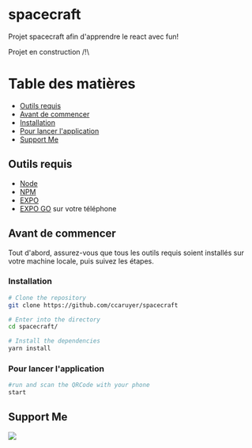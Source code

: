 # spacecraft

Projet spacecraft afin d'apprendre le react avec fun!

Projet en construction /!\

# Table des matières

- [Outils requis](#tools)
- [Avant de commencer](#gettingStarted)
- [Installation ](#installation)
- [Pour lancer l'application](#starting)
- [Support Me](#support)

## <a name="tools"> Outils requis

- [Node](https://nodejs.org/en/)
- [NPM](https://www.npmjs.com/)
- [EXPO](https://expo.dev/)
- [EXPO GO](https://expo.dev/client) sur votre téléphone

## <a name="gettingStarted"> Avant de commencer

Tout d'abord, assurez-vous que tous les outils requis soient installés sur votre machine locale, puis suivez les étapes.

### <a name="installation"> Installation

```bash
# Clone the repository
git clone https://github.com/ccaruyer/spacecraft

# Enter into the directory
cd spacecraft/

# Install the dependencies
yarn install
```

### <a name="starting"> Pour lancer l'application

```bash
#run and scan the QRCode with your phone
start
```

## <a name="support"> Support Me

<a href="https://www.buymeacoffee.com/Erebe"><img src="https://img.buymeacoffee.com/button-api/?text=Buy me a onigiri&emoji=🍙&slug=Erebe&button_colour=40DCA5&font_colour=ffffff&font_family=Cookie&outline_colour=000000&coffee_colour=FFDD00"></a>
